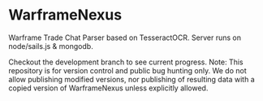 # WarframeNexus
Warframe Trade Chat Parser based on TesseractOCR. Server runs on node/sails.js & mongodb.

Checkout the development branch to see current progress.
Note: This repository is for version control and public bug hunting only. We do not allow publishing modified versions, nor publishing of resulting data with a copied version of WarframeNexus unless explicitly allowed.

